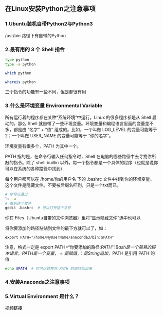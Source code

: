 ## 在Linux安装Python之注意事项

### 1.Ubuntu装机自带Python2与Python3
/usr/bin 路径下有自带的Python

### 2.最有用的 3 个 Shell 指令
```bash
type python
type -a python

which python

whereis python
```
三个指令的功能有一些不同，但是都很有用

### 3.什么是环境变量 Environmental Variable
所有运行着的程序都在某种“系统环境”中运行。Linux 的很多程序都是从 Shell 启动的。那么 Shell 就自带了一些环境变量。环境变量和编程语言里面的变量差不多，都是由 “名字” + “值” 组成的。比如，一个叫做 LOG_LEVEL 的变量可能等于 2；一个叫做 USER_NAME 的变量可能等于 “你的名字”。

环境变量有很多个，PATH 为其中一个。

PATH 指的是，在命令行输入任何指令时，Shell 在电脑的哪些路径中去寻找你所敲的指令。除了 shell builtin 以外，每一个指令都是一个具体的程序（也就是说你可以在系统的各种路径中找到）

每个用户都可以在 /home/你的用户名 下的 .bashrc 文件中找到你的环境变量。这个文件是隐藏文件。不要被后缀名吓到，只是一个txt而已。
```bash
# 你可以通过
ls -a
# 看到这个文件
gedit .bashrc  # 可以打开这个文件
```
你在 Files（Ubuntu自带的文件浏览器）里将“显示隐藏文件”选中也可以

将你要添加的路径粘贴到文件的最下方就可以了，如：
```
export PATH="/home/MyUserName/anaconda3/bin:$PATH"
```
注意，格式一定是 export PATH=“你要添加的路径:$PATH” !  
Bash 是一个简易的脚本语言，PATH 是一个变量，= 是赋值，：是String追加，$PATH 是引用 PATH 的值
```Bash
echo $PATH  # 你可以这样将 PATH 的值打印出来
```

### 4.安装Anaconda之注意事项

### 5.Virtual Environment 是什么？

[视频链接]()
